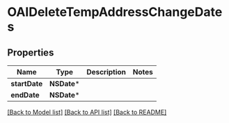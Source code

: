 # OAIDeleteTempAddressChangeDates

## Properties
Name | Type | Description | Notes
------------ | ------------- | ------------- | -------------
**startDate** | **NSDate*** |  | 
**endDate** | **NSDate*** |  | 

[[Back to Model list]](../README.md#documentation-for-models) [[Back to API list]](../README.md#documentation-for-api-endpoints) [[Back to README]](../README.md)


